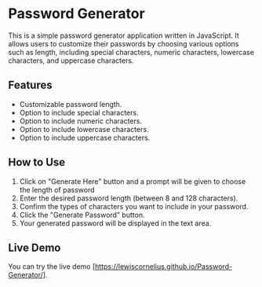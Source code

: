 # Password Generator

This is a simple password generator application written in JavaScript. It allows users to customize their passwords by choosing various options such as length, including special characters, numeric characters, lowercase characters, and uppercase characters.

## Features

- Customizable password length.
- Option to include special characters.
- Option to include numeric characters.
- Option to include lowercase characters.
- Option to include uppercase characters.

## How to Use

1. Click on "Generate Here" button and a prompt will be given to choose the length of password
2. Enter the desired password length (between 8 and 128 characters).
3. Confirm the types of characters you want to include in your password.
4. Click the "Generate Password" button.
5. Your generated password will be displayed in the text area.

## Live Demo

You can try the live demo [https://lewiscornelius.github.io/Password-Generator/].